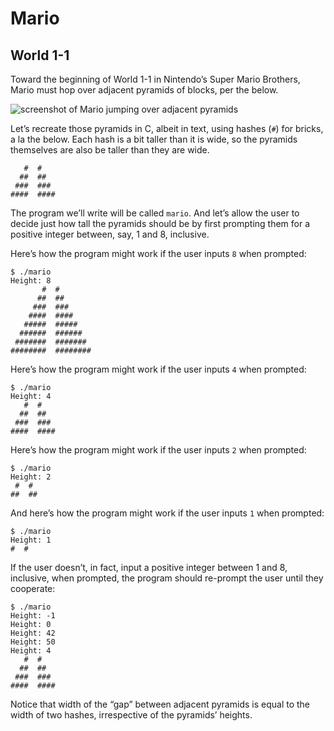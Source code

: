 # Mario

## World 1-1

Toward the beginning of World 1-1 in Nintendo’s Super Mario Brothers,  Mario must hop over adjacent pyramids of blocks, per the below.

![screenshot of Mario jumping over adjacent pyramids](https://lab.cs50.io/_site/085a86cc17184fb4b138da495506b46f57491e67/mario/more/pyramids.png)

Let’s recreate those pyramids in C, albeit in text, using hashes (`#`)  for bricks, a la the below. Each hash is a bit taller than it is wide,  so the pyramids themselves are also be taller than they are wide.

```
   #  #
  ##  ##
 ###  ###
####  ####
```

The program we’ll write will be called `mario`.  And let’s allow the user to decide just how tall the pyramids should be  by first prompting them for a positive integer between, say, 1 and 8,  inclusive.

Here’s how the program might work if the user inputs `8` when prompted:

```
$ ./mario
Height: 8
       #  #
      ##  ##
     ###  ###
    ####  ####
   #####  #####
  ######  ######
 #######  #######
########  ########
```

Here’s how the program might work if the user inputs `4` when prompted:

```
$ ./mario
Height: 4
   #  #
  ##  ##
 ###  ###
####  ####
```

Here’s how the program might work if the user inputs `2` when prompted:

```
$ ./mario
Height: 2
 #  #
##  ##
```

And here’s how the program might work if the user inputs `1` when prompted:

```
$ ./mario
Height: 1
#  #
```

If the user doesn’t, in fact, input a positive integer between 1 and  8, inclusive, when prompted, the program should re-prompt the user until  they cooperate:

```
$ ./mario
Height: -1
Height: 0
Height: 42
Height: 50
Height: 4
   #  #
  ##  ##
 ###  ###
####  ####
```

Notice that width of the “gap” between adjacent pyramids is equal to  the width of two hashes, irrespective of the pyramids’ heights.
